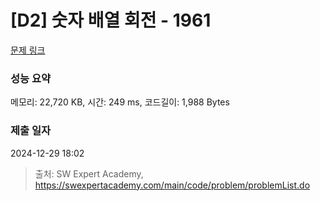 # [D2] 숫자 배열 회전 - 1961 

[문제 링크](https://swexpertacademy.com/main/code/problem/problemDetail.do?contestProbId=AV5Pq-OKAVYDFAUq) 

### 성능 요약

메모리: 22,720 KB, 시간: 249 ms, 코드길이: 1,988 Bytes

### 제출 일자

2024-12-29 18:02



> 출처: SW Expert Academy, https://swexpertacademy.com/main/code/problem/problemList.do